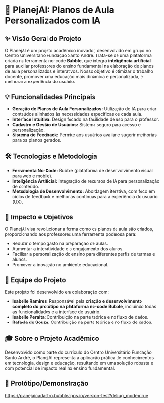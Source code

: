 # 🚀 PlanejAI: Planos de Aula Personalizados com IA

## ✨ Visão Geral do Projeto

O PlanejAI é um projeto acadêmico inovador, desenvolvido em grupo no Centro Universitário Fundação Santo André. Trata-se de uma plataforma criada na ferramenta no-code **Bubble**, que integra **inteligência artificial** para auxiliar professores do ensino fundamental na elaboração de planos de aula personalizados e interativos. Nosso objetivo é otimizar o trabalho docente, promover uma educação mais dinâmica e personalizada, e melhorar a experiência do usuário.

## 💡 Funcionalidades Principais

* **Geração de Planos de Aula Personalizados:** Utilização de IA para criar conteúdos alinhados às necessidades específicas de cada aula.
* **Interface Intuitiva:** Design focado na facilidade de uso para o professor.
* **Cadastro e Gestão de Usuários:** Sistema seguro para acesso e personalização.
* **Sistema de Feedback:** Permite aos usuários avaliar e sugerir melhorias para os planos gerados.

## 🛠️ Tecnologias e Metodologia

* **Ferramenta No-Code:** Bubble (plataforma de desenvolvimento visual para web e mobile).
* **Inteligência Artificial:** Integração de recursos de IA para personalização de conteúdo.
* **Metodologia de Desenvolvimento:** Abordagem iterativa, com foco em ciclos de feedback e melhorias contínuas para a experiência do usuário (UX).

## 🎯 Impacto e Objetivos

O PlanejAI visa revolucionar a forma como os planos de aula são criados, proporcionando aos professores uma ferramenta poderosa para:

* Reduzir o tempo gasto na preparação de aulas.
* Aumentar a interatividade e o engajamento dos alunos.
* Facilitar a personalização do ensino para diferentes perfis de turmas e alunos.
* Promover a inovação no ambiente educacional.

## 👥 Equipe do Projeto

Este projeto foi desenvolvido em colaboração com:

* **Isabelle Ramires**: Responsável pela **criação e desenvolvimento completo do protótipo na plataforma no-code Bubble**, incluindo todas as funcionalidades e a interface de usuário.
* **Isabelle Peralta**: Contribuição na parte teórica e no fluxo de dados.
* **Rafaela de Souza**: Contribuição na parte teórica e no fluxo de dados.

## 🎓 Sobre o Projeto Acadêmico

Desenvolvido como parte do currículo do Centro Universitário Fundação Santo André, o PlanejAI representa a aplicação prática de conhecimentos em tecnologia, design e educação, resultando em uma solução robusta e com potencial de impacto real no ensino fundamental.

## 🔗 Protótipo/Demonstração

https://planejaicadastro.bubbleapps.io/version-test?debug_mode=true
